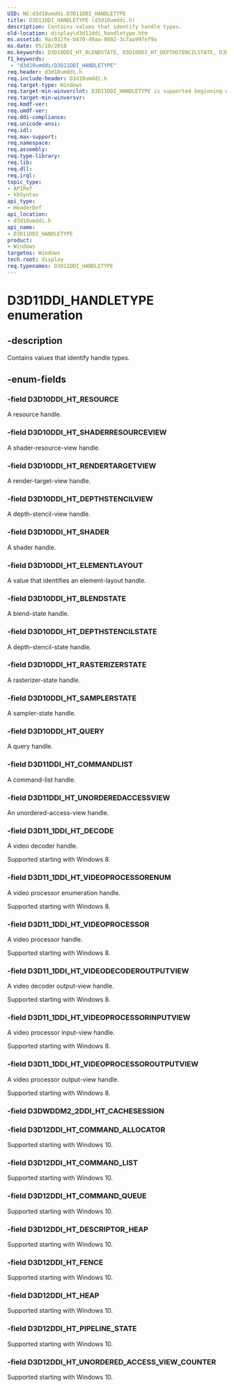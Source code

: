 ```yaml
---
UID: NE:d3d10umddi.D3D11DDI_HANDLETYPE
title: D3D11DDI_HANDLETYPE (d3d10umddi.h)
description: Contains values that identify handle types.
old-location: display\d3d11ddi_handletype.htm
ms.assetid: 9ac032fe-b870-49aa-8602-3c7aa997ef9a
ms.date: 05/10/2018
ms.keywords: D3D10DDI_HT_BLENDSTATE, D3D10DDI_HT_DEPTHSTENCILSTATE, D3D10DDI_HT_DEPTHSTENCILVIEW, D3D10DDI_HT_ELEMENTLAYOUT, D3D10DDI_HT_QUERY, D3D10DDI_HT_RASTERIZERSTATE, D3D10DDI_HT_RENDERTARGETVIEW, D3D10DDI_HT_RESOURCE, D3D10DDI_HT_SAMPLERSTATE, D3D10DDI_HT_SHADER, D3D10DDI_HT_SHADERRESOURCEVIEW, D3D11DDI_HANDLETYPE, D3D11DDI_HANDLETYPE enumeration [Display Devices], D3D11DDI_HT_COMMANDLIST, D3D11DDI_HT_UNORDEREDACCESSVIEW, D3D11_1DDI_HT_DECODE, D3D11_1DDI_HT_VIDEODECODEROUTPUTVIEW, D3D11_1DDI_HT_VIDEOPROCESSOR, D3D11_1DDI_HT_VIDEOPROCESSORENUM, D3D11_1DDI_HT_VIDEOPROCESSORINPUTVIEW, D3D11_1DDI_HT_VIDEOPROCESSOROUTPUTVIEW, D3D12DDI_HT_COMMAND_ALLOCATOR, D3D12DDI_HT_COMMAND_LIST, D3D12DDI_HT_COMMAND_QUEUE, D3D12DDI_HT_DESCRIPTOR_HEAP, D3D12DDI_HT_FENCE, D3D12DDI_HT_HEAP, D3D12DDI_HT_PIPELINE_STATE, D3D12DDI_HT_UNORDERED_ACCESS_VIEW_COUNTER, UMDisplayDriver_Dx11param_Structs_b979aef9-205a-4af9-b68e-9064499faca5.xml, d3d10umddi/ D3D12DDI_HT_COMMAND_ALLOCATOR, d3d10umddi/ D3D12DDI_HT_COMMAND_LIST, d3d10umddi/ D3D12DDI_HT_COMMAND_QUEUE, d3d10umddi/ D3D12DDI_HT_DESCRIPTOR_HEAP, d3d10umddi/ D3D12DDI_HT_FENCE, d3d10umddi/ D3D12DDI_HT_HEAP, d3d10umddi/ D3D12DDI_HT_PIPELINE_STATE, d3d10umddi/ D3D12DDI_HT_UNORDERED_ACCESS_VIEW_COUNTER, d3d10umddi/D3D10DDI_HT_BLENDSTATE, d3d10umddi/D3D10DDI_HT_DEPTHSTENCILSTATE, d3d10umddi/D3D10DDI_HT_DEPTHSTENCILVIEW, d3d10umddi/D3D10DDI_HT_ELEMENTLAYOUT, d3d10umddi/D3D10DDI_HT_QUERY, d3d10umddi/D3D10DDI_HT_RASTERIZERSTATE, d3d10umddi/D3D10DDI_HT_RENDERTARGETVIEW, d3d10umddi/D3D10DDI_HT_RESOURCE, d3d10umddi/D3D10DDI_HT_SAMPLERSTATE, d3d10umddi/D3D10DDI_HT_SHADER, d3d10umddi/D3D10DDI_HT_SHADERRESOURCEVIEW, d3d10umddi/D3D11DDI_HANDLETYPE, d3d10umddi/D3D11DDI_HT_COMMANDLIST, d3d10umddi/D3D11DDI_HT_UNORDEREDACCESSVIEW, d3d10umddi/D3D11_1DDI_HT_DECODE, d3d10umddi/D3D11_1DDI_HT_VIDEODECODEROUTPUTVIEW, d3d10umddi/D3D11_1DDI_HT_VIDEOPROCESSOR, d3d10umddi/D3D11_1DDI_HT_VIDEOPROCESSORENUM, d3d10umddi/D3D11_1DDI_HT_VIDEOPROCESSORINPUTVIEW, d3d10umddi/D3D11_1DDI_HT_VIDEOPROCESSOROUTPUTVIEW, display.d3d11ddi_handletype
f1_keywords:
 - "d3d10umddi/D3D11DDI_HANDLETYPE"
req.header: d3d10umddi.h
req.include-header: D3d10umddi.h
req.target-type: Windows
req.target-min-winverclnt: D3D11DDI_HANDLETYPE is supported beginning with the Windows 7 operating system.
req.target-min-winversvr: 
req.kmdf-ver: 
req.umdf-ver: 
req.ddi-compliance: 
req.unicode-ansi: 
req.idl: 
req.max-support: 
req.namespace: 
req.assembly: 
req.type-library: 
req.lib: 
req.dll: 
req.irql: 
topic_type:
- APIRef
- kbSyntax
api_type:
- HeaderDef
api_location:
- d3d10umddi.h
api_name:
- D3D11DDI_HANDLETYPE
product:
- Windows
targetos: Windows
tech.root: display
req.typenames: D3D11DDI_HANDLETYPE
---
```


# D3D11DDI_HANDLETYPE enumeration


## -description


Contains values that identify handle types. 


## -enum-fields




### -field D3D10DDI_HT_RESOURCE

A resource handle. 


### -field D3D10DDI_HT_SHADERRESOURCEVIEW


A shader-resource-view handle. 
     


### -field D3D10DDI_HT_RENDERTARGETVIEW

A render-target-view handle. 


### -field D3D10DDI_HT_DEPTHSTENCILVIEW

A depth-stencil-view handle. 


### -field D3D10DDI_HT_SHADER

A shader handle. 


### -field D3D10DDI_HT_ELEMENTLAYOUT

A value that identifies an element-layout handle. 


### -field D3D10DDI_HT_BLENDSTATE

A blend-state handle. 


### -field D3D10DDI_HT_DEPTHSTENCILSTATE

A depth-stencil-state handle. 


### -field D3D10DDI_HT_RASTERIZERSTATE

A rasterizer-state handle. 


### -field D3D10DDI_HT_SAMPLERSTATE

A sampler-state handle. 


### -field D3D10DDI_HT_QUERY

A query handle.


### -field D3D11DDI_HT_COMMANDLIST

A command-list handle. 


### -field D3D11DDI_HT_UNORDEREDACCESSVIEW

An unordered-access-view handle. 


### -field D3D11_1DDI_HT_DECODE

A video decoder handle.

Supported starting with Windows 8.


### -field D3D11_1DDI_HT_VIDEOPROCESSORENUM

A video processor enumeration handle.

Supported starting with Windows 8.


### -field D3D11_1DDI_HT_VIDEOPROCESSOR

A video processor handle.

Supported starting with Windows 8.


### -field D3D11_1DDI_HT_VIDEODECODEROUTPUTVIEW

A video decoder output-view handle.

Supported starting with Windows 8.


### -field D3D11_1DDI_HT_VIDEOPROCESSORINPUTVIEW

A video processor input-view handle.

Supported starting with Windows 8.


### -field D3D11_1DDI_HT_VIDEOPROCESSOROUTPUTVIEW

A video processor output-view handle.

Supported starting with Windows 8.


### -field D3DWDDM2_2DDI_HT_CACHESESSION




### -field D3D12DDI_HT_COMMAND_ALLOCATOR

Supported starting with Windows 10.


### -field D3D12DDI_HT_COMMAND_LIST

Supported starting with Windows 10.


### -field D3D12DDI_HT_COMMAND_QUEUE

Supported starting with Windows 10.


### -field D3D12DDI_HT_DESCRIPTOR_HEAP

Supported starting with Windows 10.


### -field D3D12DDI_HT_FENCE

Supported starting with Windows 10.


### -field D3D12DDI_HT_HEAP

Supported starting with Windows 10.


### -field D3D12DDI_HT_PIPELINE_STATE

Supported starting with Windows 10.


### -field D3D12DDI_HT_UNORDERED_ACCESS_VIEW_COUNTER

Supported starting with Windows 10.

